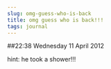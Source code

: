 ```yaml
---
slug: omg-guess-who-is-back
title: omg guess who is back!!!
tags: journal
---
```


##22:38 Wednesday 11 April 2012

hint: he took a shower!!!
